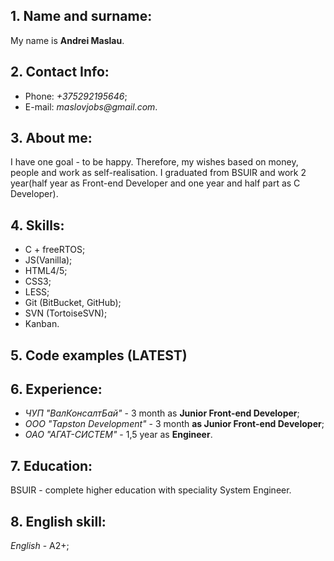 ## 1. Name and surname:
   My name is **Andrei Maslau**.  

## 2. Contact Info:
   - Phone: _+375292195646_;
   - E-mail: _maslovjobs@gmail.com_.  

## 3. About me:  
   I have one goal - to be happy. Therefore, my wishes based on money, people and work as self-realisation. I graduated from BSUIR and work 2 year(half year as Front-end Developer and one year and half part as C Developer).

## 4. Skills: 
   * C + freeRTOS; 
   * JS(Vanilla); 
   * HTML4/5;
   * CSS3;
   * LESS; 
   * Git (BitBucket, GitHub);
   * SVN (TortoiseSVN);
   * Kanban.

## 5. Code examples (LATEST)

## 6. Experience: 
   * _ЧУП "ВалКонсалтБай"_ - 3 month as **Junior Front-end Developer**; 
   * _ООО "Tapston Development"_ - 3 month **as Junior Front-end Developer**; 
   * _ОАО "АГАТ-СИСТЕМ"_ - 1,5 year as **Engineer**.

## 7. Education:
   BSUIR - complete higher education with speciality System Engineer.

## 8. English skill:
   _English_ - A2+;